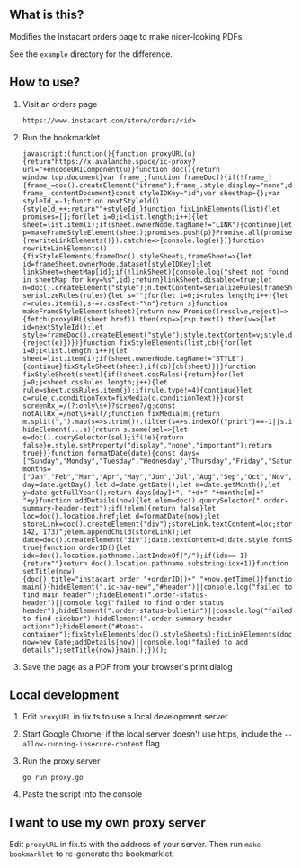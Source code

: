 ## What is this?

Modifies the Instacart orders page to make nicer-looking PDFs.

See the `example` directory for the difference.

## How to use?

1. Visit an orders page

	```
  	https://www.instacart.com/store/orders/<id>
	```

2. Run the bookmarklet

	```
	javascript:(function(){function proxyURL(u){return"https://x.avalanche.space/ic-proxy?url="+encodeURIComponent(u)}function doc(){return window.top.document}var frame_;function frameDoc(){if(!frame_){frame_=doc().createElement("iframe");frame_.style.display="none";doc().body.appendChild(frame_)}return frame_.contentDocument}const styleIDKey="id";var sheetMap={};var styleId_=-1;function nextStyleId(){styleId_++;return""+styleId_}function fixLinkElements(list){let promises=[];for(let i=0;i<list.length;i++){let sheet=list.item(i);if(sheet.ownerNode.tagName!="LINK"){continue}let p=makeFrameStyleElement(sheet);promises.push(p)}Promise.all(promises).then(()=>{rewriteLinkElements()}).catch(e=>{console.log(e)})}function rewriteLinkElements(){fixStyleElements(frameDoc().styleSheets,frameSheet=>{let id=frameSheet.ownerNode.dataset[styleIDKey];let linkSheet=sheetMap[id];if(!linkSheet){console.log("sheet not found in sheetMap for key=%s",id);return}linkSheet.disabled=true;let n=doc().createElement("style");n.textContent=serializeRules(frameSheet.cssRules);linkSheet.ownerNode.parentNode.insertBefore(n,linkSheet.ownerNode)})}function serializeRules(rules){let s="";for(let i=0;i<rules.length;i++){let r=rules.item(i);s+=r.cssText+"\n"}return s}function makeFrameStyleElement(sheet){return new Promise((resolve,reject)=>{fetch(proxyURL(sheet.href)).then(rsp=>{rsp.text().then(v=>{let id=nextStyleId();let style=frameDoc().createElement("style");style.textContent=v;style.dataset[styleIDKey]=id;frameDoc().head.appendChild(style);sheetMap[id]=sheet;resolve()})}).catch(e=>{reject(e)})})}function fixStyleElements(list,cb){for(let i=0;i<list.length;i++){let sheet=list.item(i);if(sheet.ownerNode.tagName!="STYLE"){continue}fixStyleSheet(sheet);if(cb){cb(sheet)}}}function fixStyleSheet(sheet){if(!sheet.cssRules){return}for(let j=0;j<sheet.cssRules.length;j++){let rule=sheet.cssRules.item(j);if(rule.type!=4){continue}let c=rule;c.conditionText=fixMedia(c.conditionText)}}const screenRx_=/(?:only\s+)?screen?/g;const notAllRx_=/not\s+all/;function fixMedia(m){return m.split(",").map(s=>s.trim()).filter(s=>s.indexOf("print")==-1||s.indexOf("not")!=-1).filter(s=>!notAllRx_.test(s)).map(s=>s.replace(screenRx_,"all")).join(",")}function hideElement(...s){return s.some(sel=>{let e=doc().querySelector(sel);if(!e){return false}e.style.setProperty("display","none","important");return true})}function formatDate(date){const days=["Sunday","Monday","Tuesday","Wednesday","Thursday","Friday","Saturday"];const months=["Jan","Feb","Mar","Apr","May","Jun","Jul","Aug","Sep","Oct","Nov","Dec"];let day=date.getDay();let d=date.getDate();let m=date.getMonth();let y=date.getFullYear();return days[day]+", "+d+" "+months[m]+" "+y}function addDetails(now){let elem=doc().querySelector(".order-summary-header-text");if(!elem){return false}let loc=doc().location.href;let d=formatDate(now);let storeLink=doc().createElement("div");storeLink.textContent=loc;storeLink.style.fontSize="13px";storeLink.style.fontWeight="600";storeLink.style.color="rgb(67, 142, 173)";elem.appendChild(storeLink);let date=doc().createElement("div");date.textContent=d;date.style.fontSize="13px";date.style.fontWeight="600";elem.appendChild(date);return true}function orderID(){let idx=doc().location.pathname.lastIndexOf("/");if(idx==-1){return""}return doc().location.pathname.substring(idx+1)}function setTitle(now){doc().title="instacart_order_"+orderID()+"_"+now.getTime()}function main(){hideElement(".ic-nav-new","#header")||console.log("failed to find main header");hideElement(".order-status-header")||console.log("failed to find order status header");hideElement(".order-status-bulletin")||console.log("failed to find sidebar");hideElement(".order-summary-header-actions");hideElement("#toast-container");fixStyleElements(doc().styleSheets);fixLinkElements(doc().styleSheets);let now=new Date;addDetails(now)||console.log("failed to add details");setTitle(now)}main();})();
	```

3. Save the page as a PDF from your browser's print dialog


## Local development

1. Edit `proxyURL` in fix.ts to use a local development server
2. Start Google Chrome; if the local server doesn't use https, include
   the `--allow-running-insecure-content` flag
3. Run the proxy server

    ```
    go run proxy.go
    ```

4. Paste the script into the console


## I want to use my own proxy server

Edit `proxyURL` in fix.ts with the address of your server. Then run
`make bookmarklet` to re-generate the bookmarklet.
